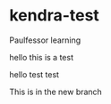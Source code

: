 # kendra-test
Paulfessor learning

hello this is a test

hello test test

This is in the new branch
